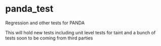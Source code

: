 # panda_test
Regression and other tests for PANDA

This will hold new tests including unit level tests for taint and a bunch of tests soon to be coming from third parties
